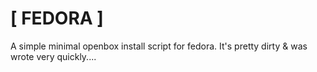 # [ FEDORA ]

A simple minimal openbox install script for fedora. It's pretty dirty & was wrote very quickly....
